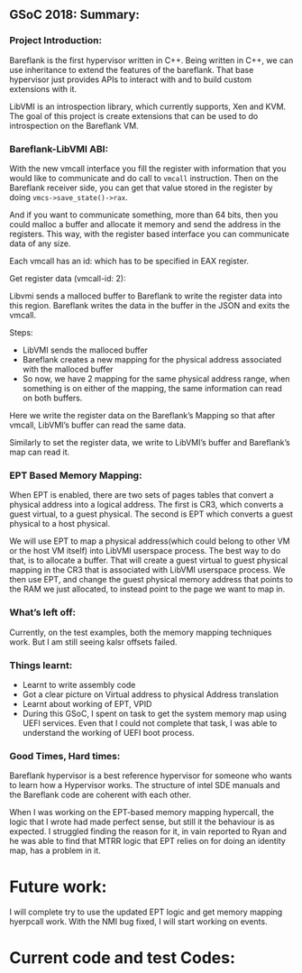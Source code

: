 ## GSoC 2018: Summary: 

### Project Introduction:

Bareflank is the first hypervisor written in C++. Being written in C++, we can use inheritance to extend the features of the bareflank. That base hypervisor just provides APIs to interact with and to build custom extensions with it. 

LibVMI is an introspection library, which currently supports, Xen and KVM. The goal of this project is create extensions that can be used to do introspection on the Bareflank VM.

### Bareflank-LibVMI ABI: 

With the new vmcall interface you fill the register with information that you would like to communicate and do call to `vmcall` instruction. Then on the Bareflank receiver side, you
can get that value stored in the register by doing `vmcs->save_state()->rax`.

And if you want to communicate something, more than 64 bits, then you could malloc a buffer and allocate it memory and send the address in the registers. This way, with the register based interface you can communicate data of any size.

Each vmcall has an id: which has to be specified in EAX register. 

Get register data (vmcall-id: 2):

Libvmi sends a malloced buffer to Bareflank to write the register data into this region. Bareflank writes the data in the buffer in the JSON and exits the vmcall. 

Steps:
* LibVMI sends the malloced buffer
* Bareflank creates a new mapping for the physical address associated with the malloced buffer
* So now, we have 2 mapping for the same physical address range, when something is on either of the mapping, the same information can read on both buffers. 

Here we write the register data on the Bareflank’s Mapping so that after vmcall, LibVMI’s buffer can read the same data.

Similarly to set the register data, we write to LibVMI’s buffer and Bareflank’s map can read it. 	 

### EPT Based Memory Mapping: 

When EPT is enabled, there are two sets of pages tables that convert a physical address into a logical address. The first is CR3, which converts a guest virtual, to a guest physical. The second is EPT which converts a guest physical to a host physical. 

We will use EPT to map a physical address(which could belong to other VM or the host VM itself) into LibVMI userspace process. The best way to do that, is to allocate a buffer. That will create a guest virtual to guest physical mapping in the CR3 that is associated with LibVMI userspace process. We then use EPT, and change the guest physical memory address that points to the RAM we just allocated, to instead point to the page we want to map in. 


### What’s left off:

Currently, on the test examples, both the memory mapping techniques work. But I am still seeing kalsr offsets failed. 


### Things learnt: 
* Learnt to  write assembly code
* Got a clear picture on Virtual address to physical Address translation
* Learnt about working of EPT, VPID
* During this GSoC, I spent on task to get the system memory map using UEFI services. Even that I could not complete that task, I was able to understand the working of UEFI boot process. 

### Good Times, Hard times:

Bareflank hypervisor is a best reference hypervisor for someone who wants to learn how a Hypervisor works. The structure of intel SDE manuals and the Bareflank code are coherent with each other.

When I was working on the EPT-based memory mapping hypercall, the logic that I wrote had made perfect sense, but still it the behaviour is as expected. I struggled finding the reason for it, in vain reported to Ryan and he was able to find that MTRR logic that EPT relies on for doing an identity map, has a problem in it. 

# Future work:

I will complete try to use the updated EPT logic and get memory mapping hyerpcall work. 
With the NMI bug fixed, I will start working on events. 


# Current code and test Codes: 



